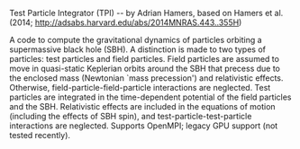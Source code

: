 Test Particle Integrator (TPI) -- by Adrian Hamers, based on Hamers et al. (2014; http://adsabs.harvard.edu/abs/2014MNRAS.443..355H)
    
A code to compute the gravitational dynamics of particles orbiting a supermassive black hole (SBH). A distinction is made to two types of particles: test particles and field particles. Field particles are assumed to move in quasi-static Keplerian orbits around the SBH that precess due to the enclosed mass (Newtonian `mass precession') and relativistic effects. Otherwise, field-particle-field-particle interactions are neglected. Test particles are integrated in the time-dependent potential of the field particles and the SBH. Relativistic effects are included in the equations of motion (including the effects of SBH spin), and test-particle-test-particle interactions are neglected. Supports OpenMPI; legacy GPU support (not tested recently).
    
